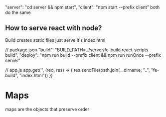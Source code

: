  "server": "cd server && npm start", 
"client": "npm start --prefix client" both do the same

## How to serve react with node?
Build creates static files just serve it's index.html

// package.json
"build": "BUILD_PATH=../server/fe-build react-scripts build",
"deploy": "npm run build --prefix client && npm run runOnce --prefix server"

// app.js
app.get('', (req, res) => {
    res.sendFile(path.join(__dirname, "..", "fe-build", "index.html"))
})

# Maps
maps are the objects that preserve order